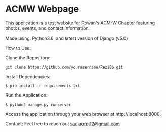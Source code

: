# ACMW Webpage
This application is a test website for Rowan's ACM-W Chapter featuring photos, events, and contact information.

Made using: Python3.6, and latest version of Django (v5.0)

How to Use:

Clone the Repository:

```git clone https://github.com/yourusername/ReziBo.git```

Install Dependencies:

```$ pip install -r requirements.txt```

Run the Application:

```$ python3 manage.py runserver```

Access the application through your web browser at http://localhost:8000.

Contact:
Feel free to reach out sadiaorpi12@gmail.com
